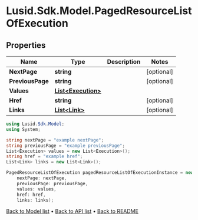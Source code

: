 # Lusid.Sdk.Model.PagedResourceListOfExecution

## Properties

Name | Type | Description | Notes
------------ | ------------- | ------------- | -------------
**NextPage** | **string** |  | [optional] 
**PreviousPage** | **string** |  | [optional] 
**Values** | [**List&lt;Execution&gt;**](Execution.md) |  | 
**Href** | **string** |  | [optional] 
**Links** | [**List&lt;Link&gt;**](Link.md) |  | [optional] 

```csharp
using Lusid.Sdk.Model;
using System;

string nextPage = "example nextPage";
string previousPage = "example previousPage";
List<Execution> values = new List<Execution>();
string href = "example href";
List<Link> links = new List<Link>();

PagedResourceListOfExecution pagedResourceListOfExecutionInstance = new PagedResourceListOfExecution(
    nextPage: nextPage,
    previousPage: previousPage,
    values: values,
    href: href,
    links: links);
```

[Back to Model list](../README.md#documentation-for-models) &#8226; [Back to API list](../README.md#documentation-for-api-endpoints) &#8226; [Back to README](../README.md)
